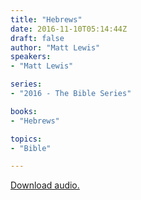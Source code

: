 ```yaml
---
title: "Hebrews"
date: 2016-11-10T05:14:44Z
draft: false
author: "Matt Lewis"
speakers:
- "Matt Lewis"

series:
- "2016 - The Bible Series"

books:
- "Hebrews"

topics:
- "Bible"

---
```

[Download audio.](https://s3-eu-west-1.amazonaws.com/renownchurch/sermons/2016/10/2016-11-06_am_Hebrews_LQ.mp3)